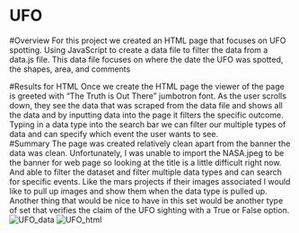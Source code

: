 # UFO
#Overview
For this project we created an HTML page that focuses on UFO spotting. Using JavaScript to create a data file to filter the data from a data.js file. This data file focuses on where the date the UFO was spotted, the shapes, area, and comments 

#Results for HTML
Once we create the HTML page the viewer of the page is greeted with “The Truth is Out There” jumbotron font.  As the user scrolls down, they see the data that was scraped from the data file and shows all the data and by inputting data into the page it filters the specific outcome. Typing in a data type into the search bar we can filter our multiple types of data and can specify which event the user wants to see.  
#Summary
The page was created relatively clean apart from the banner the data was clean. Unfortunately, I was unable to import the NASA.jpeg to be the banner for web page so looking at the title is a little difficult right now. And able to filter the dataset and filter multiple data types and can search for specific events. Like the mars projects if their images associated I would like to pull up images and show them when the data type is pulled up. Another thing that would be nice to have in this set would be another type of set that verifies the claim of the UFO sighting with a True or False option.     
![UFO_data](https://user-images.githubusercontent.com/99147715/168714819-4035eaee-e1ab-475c-b476-711db13a5cfd.PNG)
![UFO_html](https://user-images.githubusercontent.com/99147715/168714832-a114323b-6b97-4cb8-b060-a1cb06911040.PNG)

